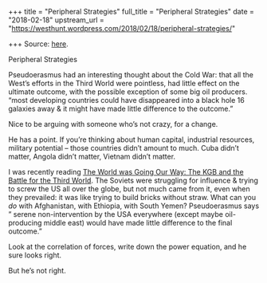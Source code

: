 +++
title = "Peripheral Strategies"
full_title = "Peripheral Strategies"
date = "2018-02-18"
upstream_url = "https://westhunt.wordpress.com/2018/02/18/peripheral-strategies/"

+++
Source: [here](https://westhunt.wordpress.com/2018/02/18/peripheral-strategies/).

Peripheral Strategies

Pseudoerasmus had an interesting thought about the Cold War: that all
the West’s efforts in the Third World were pointless, had little effect
on the ultimate outcome, with the possible exception of some big oil
producers. “most developing countries could have disappeared into a
black hole 16 galaxies away & it might have made little difference to
the outcome.”

Nice to be arguing with someone who’s not crazy, for a change.

He has a point. If you’re thinking about human capital, industrial
resources, military potential – those countries didn’t amount to much.
Cuba didn’t matter, Angola didn’t matter, Vietnam didn’t matter.

I was recently reading [The World was Going Our Way: The KGB and the
Battle for the Third
World](https://www.amazon.com/gp/product/0465003133/ref=as_li_tl?ie=UTF8&tag=the10000yeaex-20&camp=1789&creative=9325&linkCode=as2&creativeASIN=0465003133&linkId=f96e0689abc2f4056933c99cf7c92932).
The Soviets were struggling for influence & trying to screw the US all
over the globe, but not much came from it, even when they prevailed: it
was like trying to build bricks without straw. What can you *do* with
Afghanistan, with Ethiopia, with South Yemen? Pseudoerasmus says ”
serene non-intervention by the USA everywhere (except maybe
oil-producing middle east) would have made little difference to the
final outcome.”

Look at the correlation of forces, write down the power equation, and he
sure looks right.

But he’s not right.

